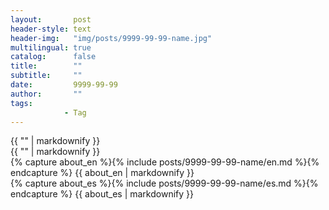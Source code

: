 ```yaml
---
layout:       post
header-style: text
header-img:   "img/posts/9999-99-99-name.jpg"
multilingual: true
catalog:      false
title:        ""
subtitle:     ""
date:         9999-99-99
author:       ""
tags:
            - Tag
---
```


<div class="en post-container">
    {{ "" | markdownify }}
</div>

<div class="es post-container">
    {{ "" | markdownify }}
</div>


<div class="en post-container">
    {% capture about_en %}{% include posts/9999-99-99-name/en.md %}{% endcapture %}
    {{ about_en | markdownify }}
</div>

<div class="es post-container">
    {% capture about_es %}{% include posts/9999-99-99-name/es.md %}{% endcapture %}
    {{ about_es | markdownify }}
</div>

